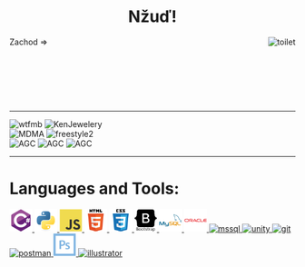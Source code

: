 <h1 align="center">Nžuď!</h1>
<div>
  <img alt="toilet" align="right" src="https://www.animatedimages.org/data/media/685/animated-toilet-image-0020.gif">
  <p align="left">Zachod =></p>
</div>

</br>
</br>
</br>
</br>
</br>

<hr>

<div>
  <img alt="wtfmb" width="58.8%" src="https://media.tenor.com/cpBTqH3VCFoAAAAC/ken-carson-opium.gif">
  <img alt="KenJewelery" width="40.7%" src="https://media.tenor.com/T7fPVevMCZkAAAAC/ken-carson-opium.gif">
</div>
<div>
  <img alt="MDMA" width="49.475%" src="https://media0.giphy.com/media/v1.Y2lkPTc5MGI3NjExOW9ucXM1eXdxeDljOTN6aXFuejkwODgwdWd1a3drdm1kYnNqcTR1aCZlcD12MV9pbnRlcm5hbF9naWZfYnlfaWQmY3Q9Zw/sTvpri7hXgsBfPACBP/giphy.gif">
  <img alt="freestyle2" width="50.025%" src="https://media0.giphy.com/media/v1.Y2lkPTc5MGI3NjExbHR0a3FqNTQ2anJhNzczZjEwajlwYWM0YXlsYmd2cDZsMmY5aXA2biZlcD12MV9pbnRlcm5hbF9naWZfYnlfaWQmY3Q9Zw/TyRl9pQHR3w3vpjPaP/giphy.gif">
</div>

<div>
  <img alt="AGC" width="36.8%" src="https://media4.giphy.com/media/paFz8ncwmCbscPcPLN/giphy.gif">
  <img alt="AGC" width="36.625%" src="https://media2.giphy.com/media/rTgQcCxxodh9HfyvJ0/giphy.gif?cid=ecf05e47l0zjfl204bjfy4e2qsyzjggtwxr6emwsrgo5wkmq&ep=v1_gifs_related&rid=giphy.gif&ct=g">
  <img alt="AGC" width="25.625%" src="https://media3.giphy.com/media/v1.Y2lkPTc5MGI3NjExZDh1ZG52aHpjY3Q2bTJoZTFoaWttejh5a294bnl5dmVraDBpNWZrOSZlcD12MV9pbnRlcm5hbF9naWZfYnlfaWQmY3Q9Zw/DaSye9ClFp6okYzgWk/giphy.gif">
</div>

<hr>

<h1 align="left">Languages and Tools:</h1>
<p align="left">
  <a href="https://www.w3schools.com/cs/" target="_blank" rel="noreferrer"> <img src="https://raw.githubusercontent.com/devicons/devicon/master/icons/csharp/csharp-original.svg" alt="csharp" width="40" height="40"/> </a>
  <a href="https://www.python.org" target="_blank" rel="noreferrer"> <img src="https://raw.githubusercontent.com/devicons/devicon/master/icons/python/python-original.svg" alt="python" width="40" height="40"/> </a>
  <a href="https://developer.mozilla.org/en-US/docs/Web/JavaScript" target="_blank" rel="noreferrer"> <img src="https://raw.githubusercontent.com/devicons/devicon/master/icons/javascript/javascript-original.svg" alt="javascript" width="40" height="40"/> </a>    
  <a href="https://www.w3.org/html/" target="_blank" rel="noreferrer"> <img src="https://raw.githubusercontent.com/devicons/devicon/master/icons/html5/html5-original-wordmark.svg" alt="html5" width="40" height="40"/> </a>
  <a href="https://www.w3schools.com/css/" target="_blank" rel="noreferrer"> <img src="https://raw.githubusercontent.com/devicons/devicon/master/icons/css3/css3-original-wordmark.svg" alt="css3" width="40" height="40"/> </a>
  <a href="https://getbootstrap.com" target="_blank" rel="noreferrer"> <img src="https://raw.githubusercontent.com/devicons/devicon/master/icons/bootstrap/bootstrap-plain-wordmark.svg" alt="bootstrap" width="40" height="40"/> </a>
  <a href="https://www.mysql.com/" target="_blank" rel="noreferrer"> <img src="https://raw.githubusercontent.com/devicons/devicon/master/icons/mysql/mysql-original-wordmark.svg" alt="mysql" width="40" height="40"/> </a>
  <a href="https://www.oracle.com/" target="_blank" rel="noreferrer"> <img src="https://raw.githubusercontent.com/devicons/devicon/master/icons/oracle/oracle-original.svg" alt="oracle" width="40" height="40"/> </a>
  <a href="https://www.microsoft.com/en-us/sql-server" target="_blank" rel="noreferrer"> <img src="https://www.svgrepo.com/show/303229/microsoft-sql-server-logo.svg" alt="mssql" width="40" height="40"/> </a>
  <a href="https://unity.com/" target="_blank" rel="noreferrer"> <img src="https://www.vectorlogo.zone/logos/unity3d/unity3d-icon.svg" alt="unity" width="40" height="40"/> </a>
  <a href="https://git-scm.com/" target="_blank" rel="noreferrer"> <img src="https://www.vectorlogo.zone/logos/git-scm/git-scm-icon.svg" alt="git" width="40" height="40"/> </a> 
  <a href="https://postman.com" target="_blank" rel="noreferrer"> <img src="https://www.vectorlogo.zone/logos/getpostman/getpostman-icon.svg" alt="postman" width="40" height="40"/> </a>
  <a href="https://www.photoshop.com/en" target="_blank" rel="noreferrer"> <img src="https://raw.githubusercontent.com/devicons/devicon/master/icons/photoshop/photoshop-line.svg" alt="photoshop" width="40" height="40"/> </a>
  <a href="https://www.adobe.com/in/products/illustrator.html" target="_blank" rel="noreferrer"> <img src="https://www.vectorlogo.zone/logos/adobe_illustrator/adobe_illustrator-icon.svg" alt="illustrator" width="40" height="40"/> </a>
</p>

<!--
<div>
  <img alt="KenJewelery" width="40%" src="https://media.tenor.com/T7fPVevMCZkAAAAC/ken-carson-opium.gif">
  <img alt="wtfmb" width="58%" src="https://media.tenor.com/cpBTqH3VCFoAAAAC/ken-carson-opium.gif">
</div>

<img alt="DestroyLonely"  width="98.5%" src="https://www.gifcen.com/wp-content/uploads/2023/03/destroy-lonely-gif-2.gif">

<div style="display: inline-block">
  <img width="40%" src="https://media.tenor.com/5PkjBikhUoUAAAAd/sheppy-shisha.gif">
  <img width="58%"  src="https://media.tenor.com/fVnM6XgEPi0AAAAC/krink-akm.gif">
</div>
-->
